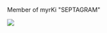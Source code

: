 
Member of <RouterLink to="/myrKiSs/myrKiSs">myrKi</RouterLink> "SEPTAGRAM"



<img src="/PROMO_UVSOLVENT-745e.png">
